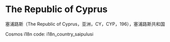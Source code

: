 # The Republic of Cyprus

塞浦路斯（The Republic of Cyprus，亚洲，CY，CYP，196），塞浦路斯共和国

Cosmos i18n code: i18n_country_saipulusi